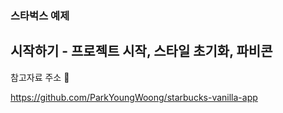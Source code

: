 ### 스타벅스 예제
## 시작하기 - 프로젝트 시작, 스타일 초기화, 파비콘

참고자료 주소 🚀 

https://github.com/ParkYoungWoong/starbucks-vanilla-app